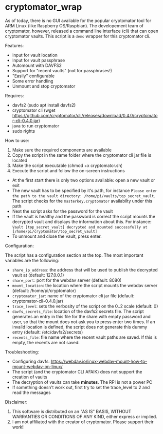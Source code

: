 # cryptomator_wrap

As of today, there is no GUI available for the popular cryptomator tool for ARM Linux (like Raspberry OS/Raspbian). The developement team of cryptomator, however, released a command line interface (cli) that can open cryptomator vaults. This script is a `demo` wrapper for this cryptomator cli. 

Features:
* Input for vault location
* Input for vault passphrase
* Automount with DAVFS2
* Support for "recent vaults" (not for passphrases!)
* "Easily" configurable
* Some error handling
* Unmount and stop cryptomator

Requires:
* davfs2 (sudo apt install davfs2)
* cryptomator cli (wget https://github.com/cryptomator/cli/releases/download/0.4.0/cryptomator-cli-0.4.0.jar)
* java to run cryptomator
* sudo rights

How to use:
1. Make sure the required components are available
2. Copy the script in the same folder where the cryptomator cli jar file is located
3. Make the script executable (chmod +x cryptomator.sh)
4. Execute the script and follow the on-screen instructions
 * At the first start there is only two options available: open a new vault or exit
 * The new vault has to be specified by it's path, for instance `Please enter the path to the vault directory: /home/pi/vaults/top_secret_vault`. The script checks for the `masterkey.cryptomator` availabilty under this path
 * Next the script asks for the password for the vault
 * If the vault is healthy and the password is correct the script mounts the decrypted vault and displays the information about this. For instance: `Vault [top_secret_vault] decrypted and mounted successfully at [/home/pi/cryptomator/top_secret_vault]`
 * To unmount and close the vault, press enter.

Configuration:

The script has a configuration section at the top. The most important variables are the following:
* `share_ip_address`: the address that will be used to publish the decrypted vault at (default: 127.0.0.1)
* `share_port`: port for the webdav server (default: 8080)
* `mount_location`: the location where the script mounts the webdav server (default: /home/pi/cryptomator)
* `cryptomator_jar`: name of the cryptomator cli jar file (default: cryptomator-cli-0.4.0.jar)
* `trace_level`: sets the verbosity of the script on the 0..2 scale (default: 0)
* `davfs_secrets_file`: location of the davfs2 secrets file. The script generates an entry in this file for the share with empty password and user, so that the mount does not ask you to press enter two times. If an invalid location is defined, the script does not generate this dummy entry (default: /etc/davfs2/secrets)
* `recents_file`: file name where the recent vault paths are saved. If this is empty, the recents are not saved.

Troubleshooting:
* Configuring davfs: https://webdav.io/linux-webdav-mount-how-to-mount-webdav-on-linux/
* The script (and the cryptomator CLI AFAIK) does not support the creation of vaults
* The decryption of vaults can take **minutes**. The RPI is not a power PC
* If something doesn't work out, first try to set the trace_level to 2 and read the messages

Disclaimer:
1. This software is distributed on an "AS IS" BASIS,  WITHOUT WARRANTIES OR CONDITIONS OF ANY KIND, either express or implied.
2. I am not affiliated with the creator of cryptomator. Please support their work!
